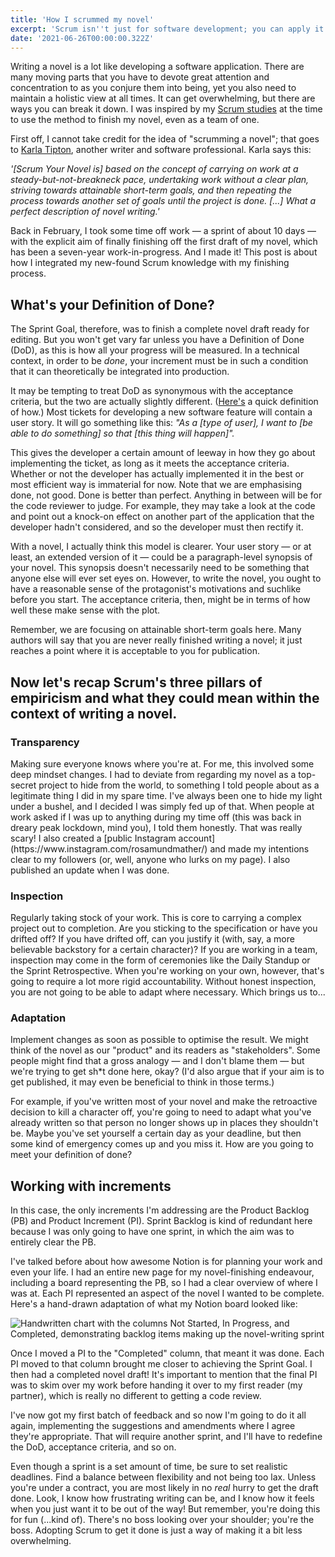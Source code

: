 ```yaml
---
title: 'How I scrummed my novel'
excerpt: 'Scrum isn''t just for software development; you can apply it to just about any area of life where you have a goal you need to achieve within a defined amount of time. Turns out it works splendidly for creative goals.'
date: '2021-06-26T00:00:00.322Z'
---
```


Writing a novel is a lot like developing a software application. There are many moving parts that you have to devote great attention and concentration to as you conjure them into being, yet you also need to maintain a holistic view at all times. It can get overwhelming, but there are ways you can break it down. I was inspired by my [Scrum studies](https://rosederwelt.com/preparing-professional-scrum-developer-psd-i-exam/) at the time to use the method to finish my novel, even as a team of one.

First off, I cannot take credit for the idea of "scrumming a novel"; that goes to [Karla Tipton](https://karlatipton.com/scrumyournovel), another writer and software professional. Karla says this:

*'[Scrum Your Novel is] based on the concept of carrying on work at a steady-but-not-breakneck pace, undertaking work without a clear plan, striving towards attainable short-term goals, and then repeating the process towards another set of goals until the project is done. [...] What a perfect description of novel writing.'*

Back in February, I took some time off work — a sprint of about 10 days — with the explicit aim of finally finishing off the first draft of my novel, which has been a seven-year work-in-progress. And I made it! This post is about how I integrated my new-found Scrum knowledge with my finishing process.

## What's your Definition of Done?

The Sprint Goal, therefore, was to finish a complete novel draft ready for editing. But you won't get vary far unless you have a Definition of Done (DoD), as this is how all your progress will be measured. In a technical context, in order to be *done*, your increment must be in such a condition that it can theoretically be integrated into production.

It may be tempting to treat DoD as synonymous with the acceptance criteria, but the two are actually slightly different. ([Here's](https://www.visual-paradigm.com/scrum/definition-of-done-vs-acceptance-criteria/) a quick definition of how.) Most tickets for developing a new software feature will contain a user story. It will go something like this: *"As a [type of user], I want to [be able to do something] so that [this thing will happen]".*

This gives the developer a certain amount of leeway in how they go about implementing the ticket, as long as it meets the acceptance criteria. Whether or not the developer has actually implemented it in the best or most efficient way is immaterial for now. Note that we are emphasising done, not good. Done is better than perfect. Anything in between will be for the code reviewer to judge. For example, they may take a look at the code and point out a knock-on effect on another part of the application that the developer hadn't considered, and so the developer must then rectify it.

With a novel, I actually think this model is clearer. Your user story — or at least, an extended version of it — could be a paragraph-level synopsis of your novel. This synopsis doesn't necessarily need to be something that anyone else will ever set eyes on. However, to write the novel, you ought to have a reasonable sense of the protagonist's motivations and suchlike before you start. The acceptance criteria, then, might be in terms of how well these make sense with the plot.

Remember, we are focusing on attainable short-term goals here. Many authors will say that you are never really finished writing a novel; it just reaches a point where it is acceptable to you for publication.

## Now let's recap Scrum's three pillars of empiricism and what they could mean within the context of writing a novel.

<h3>Transparency</h3>
Making sure everyone knows where you're at. For me, this involved some deep mindset changes. I had to deviate from regarding my novel as a top-secret project to hide from the world, to something I told people about as a legitimate thing I did in my spare time. I've always been one to hide my light under a bushel, and I decided I was simply fed up of that. When people at work asked if I was up to anything during my time off (this was back in dreary peak lockdown, mind you), I told them honestly. That was really scary! I also created a [public Instagram account](https://www.instagram.com/rosamundmather/) and made my intentions clear to my followers (or, well, anyone who lurks on my page). I also published an update when I was done.

<h3>Inspection</h3>
Regularly taking stock of your work. This is core to carrying a complex project out to completion. Are you sticking to the specification or have you drifted off? If you have drifted off, can you justify it (with, say, a more believable backstory for a certain character)? If you are working in a team, inspection may come in the form of ceremonies like the Daily Standup or the Sprint Retrospective. When you're working on your own, however, that's going to require a lot more rigid accountability. Without honest inspection, you are not going to be able to adapt where necessary. Which brings us to...

<h3>Adaptation</h3>
Implement changes as soon as possible to optimise the result. We might think of the novel as our "product" and its readers as "stakeholders". Some people might find that a gross analogy — and I don't blame them — but we're trying to get sh*t done here, okay? (I'd also argue that if your aim is to get published, it may even be beneficial to think in those terms.)

For example, if you've written most of your novel and make the retroactive decision to kill a character off, you're going to need to adapt what you've already written so that person no longer shows up in places they shouldn't be. Maybe you've set yourself a certain day as your deadline, but then some kind of emergency comes up and you miss it. How are you going to meet your definition of done?

## Working with increments
 
In this case, the only increments I'm addressing are the Product Backlog (PB) and Product Increment (PI). Sprint Backlog is kind of redundant here because I was only going to have one sprint, in which the aim was to entirely clear the PB.

I've talked before about how awesome Notion is for planning your work and even your life. I had an entire new page for my novel-finishing endeavour, including a board representing the PB, so I had a clear overview of where I was at. Each PI represented an aspect of the novel I wanted to be complete. Here's a hand-drawn adaptation of what my Notion board looked like:

<img src="https://res.cloudinary.com/dihfichjz/image/upload/v1623072118/Bildschirmfoto_2021-06-07_um_15.20.39_ocdtdn.png" alt="Handwritten chart with the columns Not Started, In Progress, and Completed, demonstrating backlog items making up the novel-writing sprint">

Once I moved a PI to the "Completed" column, that meant it was done. Each PI moved to that column brought me closer to achieving the Sprint Goal. I then had a completed novel draft! It's important to mention that the final PI was to skim over my work before handing it over to my first reader (my partner), which is really no different to getting a code review.

I've now got my first batch of feedback and so now I'm going to do it all again, implementing the suggestions and amendments where I agree they're appropriate. That will require another sprint, and I'll have to redefine the DoD, acceptance criteria, and so on.

Even though a sprint is a set amount of time, be sure to set realistic deadlines. Find a balance between flexibility and not being too lax. Unless you're under a contract, you are most likely in no *real* hurry to get the draft done. Look, I know how frustrating writing can be, and I know how it feels when you just want it to be out of the way! But remember, you're doing this for fun (...kind of). There's no boss looking over your shoulder; you're the boss. Adopting Scrum to get it done is just a way of making it a bit less overwhelming.

